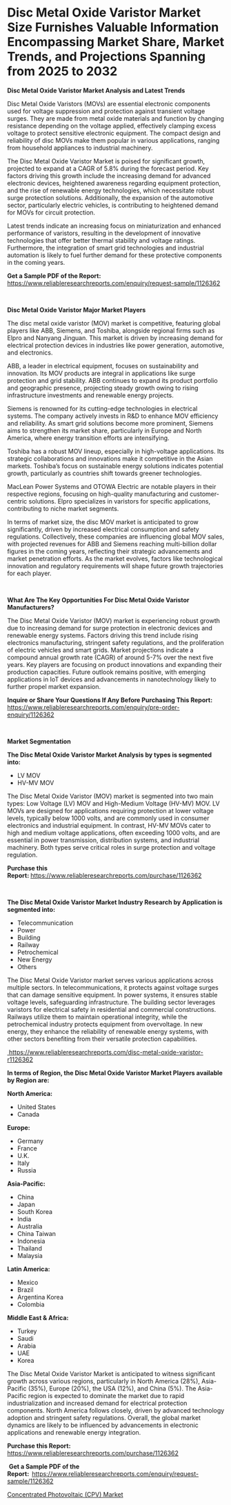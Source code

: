 <p><h1>Disc Metal Oxide Varistor Market Size Furnishes Valuable Information Encompassing Market Share, Market Trends, and Projections Spanning from 2025 to 2032</h1></p><p><strong>Disc Metal Oxide Varistor Market Analysis and Latest Trends</strong></p>
<p><p>Disc Metal Oxide Varistors (MOVs) are essential electronic components used for voltage suppression and protection against transient voltage surges. They are made from metal oxide materials and function by changing resistance depending on the voltage applied, effectively clamping excess voltage to protect sensitive electronic equipment. The compact design and reliability of disc MOVs make them popular in various applications, ranging from household appliances to industrial machinery.</p><p>The Disc Metal Oxide Varistor Market is poised for significant growth, projected to expand at a CAGR of 5.8% during the forecast period. Key factors driving this growth include the increasing demand for advanced electronic devices, heightened awareness regarding equipment protection, and the rise of renewable energy technologies, which necessitate robust surge protection solutions. Additionally, the expansion of the automotive sector, particularly electric vehicles, is contributing to heightened demand for MOVs for circuit protection.</p><p>Latest trends indicate an increasing focus on miniaturization and enhanced performance of varistors, resulting in the development of innovative technologies that offer better thermal stability and voltage ratings. Furthermore, the integration of smart grid technologies and industrial automation is likely to fuel further demand for these protective components in the coming years.</p></p>
<p><strong>Get a Sample PDF of the Report:&nbsp;</strong> <a href="https://www.reliableresearchreports.com/enquiry/request-sample/1126362?utm_campaign=2794&utm_medium=2&utm_source=Github&utm_content=ia&utm_term=07042025&utm_id=disc-metal-oxide-varistor">https://www.reliableresearchreports.com/enquiry/request-sample/1126362</a></p>
<p>&nbsp;</p>
<p><strong>Disc Metal Oxide Varistor Major Market Players</strong></p>
<p><p>The disc metal oxide varistor (MOV) market is competitive, featuring global players like ABB, Siemens, and Toshiba, alongside regional firms such as Elpro and Nanyang Jinguan. This market is driven by increasing demand for electrical protection devices in industries like power generation, automotive, and electronics.</p><p>ABB, a leader in electrical equipment, focuses on sustainability and innovation. Its MOV products are integral in applications like surge protection and grid stability. ABB continues to expand its product portfolio and geographic presence, projecting steady growth owing to rising infrastructure investments and renewable energy projects.</p><p>Siemens is renowned for its cutting-edge technologies in electrical systems. The company actively invests in R&D to enhance MOV efficiency and reliability. As smart grid solutions become more prominent, Siemens aims to strengthen its market share, particularly in Europe and North America, where energy transition efforts are intensifying.</p><p>Toshiba has a robust MOV lineup, especially in high-voltage applications. Its strategic collaborations and innovations make it competitive in the Asian markets. Toshiba’s focus on sustainable energy solutions indicates potential growth, particularly as countries shift towards greener technologies.</p><p>MacLean Power Systems and OTOWA Electric are notable players in their respective regions, focusing on high-quality manufacturing and customer-centric solutions. Elpro specializes in varistors for specific applications, contributing to niche market segments.</p><p>In terms of market size, the disc MOV market is anticipated to grow significantly, driven by increased electrical consumption and safety regulations. Collectively, these companies are influencing global MOV sales, with projected revenues for ABB and Siemens reaching multi-billion dollar figures in the coming years, reflecting their strategic advancements and market penetration efforts. As the market evolves, factors like technological innovation and regulatory requirements will shape future growth trajectories for each player.</p></p>
<p>&nbsp;</p>
<p><strong>What Are The Key Opportunities For Disc Metal Oxide Varistor Manufacturers?</strong></p>
<p><p>The Disc Metal Oxide Varistor (MOV) market is experiencing robust growth due to increasing demand for surge protection in electronic devices and renewable energy systems. Factors driving this trend include rising electronics manufacturing, stringent safety regulations, and the proliferation of electric vehicles and smart grids. Market projections indicate a compound annual growth rate (CAGR) of around 5-7% over the next five years. Key players are focusing on product innovations and expanding their production capacities. Future outlook remains positive, with emerging applications in IoT devices and advancements in nanotechnology likely to further propel market expansion.</p></p>
<p><strong>Inquire or Share Your Questions If Any Before Purchasing This Report:</strong> <a href="https://www.reliableresearchreports.com/enquiry/pre-order-enquiry/1126362?utm_campaign=2794&utm_medium=2&utm_source=Github&utm_content=ia&utm_term=07042025&utm_id=disc-metal-oxide-varistor">https://www.reliableresearchreports.com/enquiry/pre-order-enquiry/1126362</a></p>
<p>&nbsp;</p>
<p><strong>Market Segmentation</strong></p>
<p><strong>The Disc Metal Oxide Varistor Market Analysis by types is segmented into:</strong></p>
<p><ul><li>LV MOV</li><li>HV-MV MOV</li></ul></p>
<p><p>The Disc Metal Oxide Varistor (MOV) market is segmented into two main types: Low Voltage (LV) MOV and High-Medium Voltage (HV-MV) MOV. LV MOVs are designed for applications requiring protection at lower voltage levels, typically below 1000 volts, and are commonly used in consumer electronics and industrial equipment. In contrast, HV-MV MOVs cater to high and medium voltage applications, often exceeding 1000 volts, and are essential in power transmission, distribution systems, and industrial machinery. Both types serve critical roles in surge protection and voltage regulation.</p></p>
<p><strong>Purchase this Report:&nbsp;</strong><a href="https://www.reliableresearchreports.com/purchase/1126362?utm_campaign=2794&utm_medium=2&utm_source=Github&utm_content=ia&utm_term=07042025&utm_id=disc-metal-oxide-varistor">https://www.reliableresearchreports.com/purchase/1126362</a></p>
<p>&nbsp;</p>
<p><strong>The Disc Metal Oxide Varistor Market Industry Research by Application is segmented into:</strong></p>
<p><ul><li>Telecommunication</li><li>Power</li><li>Building</li><li>Railway</li><li>Petrochemical</li><li>New Energy</li><li>Others</li></ul></p>
<p><p>The Disc Metal Oxide Varistor market serves various applications across multiple sectors. In telecommunications, it protects against voltage surges that can damage sensitive equipment. In power systems, it ensures stable voltage levels, safeguarding infrastructure. The building sector leverages varistors for electrical safety in residential and commercial constructions. Railways utilize them to maintain operational integrity, while the petrochemical industry protects equipment from overvoltage. In new energy, they enhance the reliability of renewable energy systems, with other sectors benefiting from their versatile protection capabilities.</p></p>
<p><a href="https://www.reliableresearchreports.com/disc-metal-oxide-varistor-r1126362?utm_campaign=2794&utm_medium=2&utm_source=Github&utm_content=ia&utm_term=07042025&utm_id=disc-metal-oxide-varistor">&nbsp;https://www.reliableresearchreports.com/disc-metal-oxide-varistor-r1126362</a></p>
<p><strong>In terms of Region, the Disc Metal Oxide Varistor Market Players available by Region are:</strong></p>
<p>
    <p> <strong> North America: </strong>
        <ul>
            <li>United States</li>
            <li>Canada</li>
        </ul>
        </p> 
    <p> <strong> Europe: </strong>
        <ul>
            <li>Germany</li>
            <li>France</li>
            <li>U.K.</li>
            <li>Italy</li>
            <li>Russia</li>
        </ul>
        </p> 
    <p> <strong> Asia-Pacific: </strong>
        <ul>
            <li>China</li>
            <li>Japan</li>
            <li>South Korea</li>
            <li>India</li>
            <li>Australia</li>
            <li>China Taiwan</li>
            <li>Indonesia</li>
            <li>Thailand</li>
            <li>Malaysia</li>
        </ul>
        </p> 
    <p> <strong> Latin America: </strong>
        <ul>
            <li>Mexico</li>
            <li>Brazil</li>
            <li>Argentina Korea</li>
            <li>Colombia</li>
        </ul>
        </p> 
    <p> <strong> Middle East & Africa: </strong>
        <ul>
            <li>Turkey</li>
            <li>Saudi</li>
            <li>Arabia</li>
            <li>UAE</li>
            <li>Korea</li>
        </ul>
    </p>
    </p>
<p><p>The Disc Metal Oxide Varistor Market is anticipated to witness significant growth across various regions, particularly in North America (28%), Asia-Pacific (35%), Europe (20%), the USA (12%), and China (5%). The Asia-Pacific region is expected to dominate the market due to rapid industrialization and increased demand for electrical protection components. North America follows closely, driven by advanced technology adoption and stringent safety regulations. Overall, the global market dynamics are likely to be influenced by advancements in electronic applications and renewable energy integration.</p></p>
<p><strong>Purchase this Report: </strong><a href="https://www.reliableresearchreports.com/purchase/1126362?utm_campaign=2794&utm_medium=2&utm_source=Github&utm_content=ia&utm_term=07042025&utm_id=disc-metal-oxide-varistor">https://www.reliableresearchreports.com/purchase/1126362</a></p>
<p>&nbsp;<strong>Get a Sample PDF of the Report:&nbsp;&nbsp;</strong><a href="https://www.reliableresearchreports.com/enquiry/request-sample/1126362?utm_campaign=2794&utm_medium=2&utm_source=Github&utm_content=ia&utm_term=07042025&utm_id=disc-metal-oxide-varistor">https://www.reliableresearchreports.com/enquiry/request-sample/1126362</a></p>
<p><strong></strong></p>
<p><p><a href="https://github.com/tszkintruca/Market-Research-Report-List-1/blob/main/concentrated-photovoltaic-cpv-market.md?utm_campaign=2794&utm_medium=2&utm_source=Github&utm_content=ia&utm_term=07042025&utm_id=disc-metal-oxide-varistor">Concentrated Photovoltaic (CPV) Market</a></p></p>